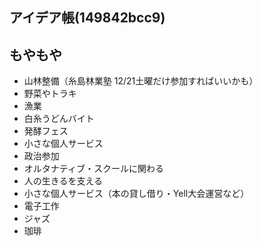 アイデア帳(149842bcc9)
---

## もやもや
- 山林整備（糸島林業塾 12/21土曜だけ参加すればいいかも）
- 野菜やトラキ
- 漁業
- 白糸うどんバイト
- 発酵フェス
- 小さな個人サービス
- 政治参加
- オルタナティブ・スクールに関わる
- 人の生きるを支える
- 小さな個人サービス（本の貸し借り・Yell大会運営など）
- 電子工作
- ジャズ
- 珈琲



